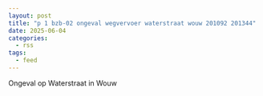 ```yaml
---
layout: post
title: "p 1 bzb-02 ongeval wegvervoer waterstraat wouw 201092 201344"
date: 2025-06-04
categories: 
  - rss
tags: 
  - feed
---
```


Ongeval op Waterstraat in Wouw
